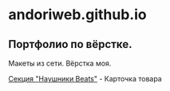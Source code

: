 # andoriweb.github.io
## Портфолио по вёрстке.

Макеты из сети. Вёрстка моя.


[Секция "Наушники Beats"](https://andoryweb.github.io/headphones_beats/ "Посмотреть сайт") - Карточка товара
